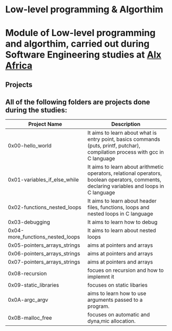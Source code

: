 <h1>Low-level programming & Algorthim<h1>

Module of **Low-level programming** and **algorthim**, carried out during **Software Engineering studies** at [Alx Africa](https://www.alxafrica.com/)

<h2>Projects<h2>
All of the following folders are projects done during the studies:


|Project Name | Description|
| --- | --- |
| 0x00-hello_world | It aims to learn about what is entry point, basics commands (puts, printf, putchar), compilation process with gcc in C language |
| 0x01-variables_if_else_while | It aims to learn about arithmetic operators, relational operators, boolean operators, comments, declaring variables and loops in C language |
| 0x02-functions_nested_loops | It aims to learn about header files, functions, loops and nested loops in C language |
| 0x03-debugging | It aims to learn how to debug |
| 0x04-more_functions_nested_loops | It aims to learn about nested loops |
| 0x05-pointers_arrays_strings | aims at pointers and arrays |
| 0x06-pointers_arrays_strings | aims at pointers and arrays |
| 0x07-pointers_arrays_strings | aims at pointers and arrays |
| 0x08-recursion | focues on recursion and how to implemnt it |
| 0x09-static_libraries | focuses on static libaries |
| 0x0A-argc_argv | aims to learn how to use arguments passed to a program. |
| 0x0B-malloc_free | focuses on automatic and dyna,mic allocation. |

